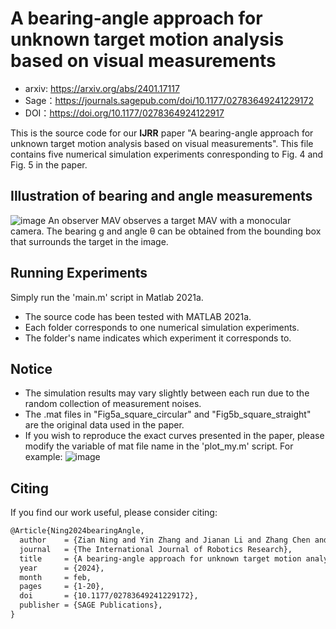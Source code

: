 # A bearing-angle approach for unknown target motion analysis based on visual measurements

- arxiv: https://arxiv.org/abs/2401.17117
- Sage：https://journals.sagepub.com/doi/10.1177/02783649241229172
- DOI：https://doi.org/10.1177/0278364924122917


This is the source code for our **IJRR** paper "A bearing-angle approach for unknown target motion analysis based on visual measurements". This file contains five numerical simulation experiments conresponding to Fig. 4 and Fig. 5 in the paper.


## Illustration of bearing and angle measurements
![image](https://github.com/ningzian/Bearing-angle/assets/19403501/aae88b28-0472-4be7-8e4e-35aa3d4683c0)
An observer MAV observes a target MAV with a monocular camera. The bearing g and angle θ can be obtained from the bounding box that surrounds the target in the image.

## Running Experiments
Simply run the 'main.m' script in Matlab 2021a.
- The source code has been tested with MATLAB 2021a.
- Each folder corresponds to one numerical simulation experiments.
- The folder's name indicates which experiment it corresponds to.

## Notice
- The simulation results may vary slightly between each run due to the random collection of measurement noises.
- The .mat files in "Fig5a_square_circular" and "Fig5b_square_straight" are the original data used in the paper.
- If you wish to reproduce the exact curves presented in the paper, please modify the variable of mat file name in the 'plot_my.m' script. For example:
![image](https://github.com/ningzian/Bearing-angle/assets/19403501/c5c8bdda-44e9-4a8d-aa74-80060ffc7b69)

## Citing
If you find our work useful, please consider citing:
```latex
@Article{Ning2024bearingAngle,
  author    = {Zian Ning and Yin Zhang and Jianan Li and Zhang Chen and Shiyu Zhao},
  journal   = {The International Journal of Robotics Research},
  title     = {A bearing-angle approach for unknown target motion analysis based on visual measurements},
  year      = {2024},
  month     = feb,
  pages     = {1-20},
  doi       = {10.1177/02783649241229172},
  publisher = {SAGE Publications},
}
```
